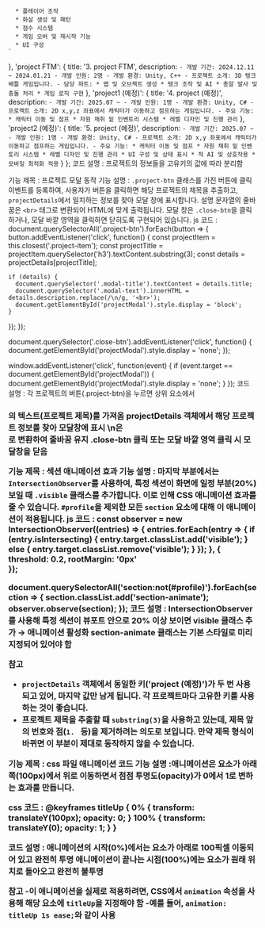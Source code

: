       * 플레이어 조작
      * 화살 생성 및 패턴
      * 점수 시스템
      * 게임 오버 및 재시작 기능
      * UI 구성
    `
  },
  'project FTM': {
    title: '3. project FTM',
    description: `
    - 개발 기간: 2024.12.11 ~ 2024.01.21
    - 개발 인원: 2명
    - 개발 환경: Unity, C++
    - 프로젝트 소개: 3D 탱크 배틀 게임입니다.
    - 담당 파트:
      * 맵 및 오브젝트 생성
      * 탱크 조작 및 AI
      * 총알 발사 및 충돌 처리
      * 게임 로직 구현
    `
  },
  'project1 (예정)': {
    title: '4. project (예정)',
    description: `
    - 개발 기간: 2025.07 ~
    - 개발 인원: 1명
    - 개발 환경: Unity, C#
    - 프로젝트 소개: 2D x,y,z 좌표에서 캐릭터가 이동하고 점프하는 게임입니다.
    - 주요 기능:
      * 캐릭터 이동 및 점프
      * 자원 채취 밑 인벤토리 시스템
      * 레벨 디자인 및 진행 관리
    `
  },
  'project2 (예정)': {
    title: '5. project (예정)',
    description: `
    - 개발 기간: 2025.07 ~
    - 개발 인원: 1명
    - 개발 환경: Unity, C#
    - 프로젝트 소개: 2D x,y 좌표에서 캐릭터가 이동하고 점프하는 게임입니다.
    - 주요 기능:
      * 캐릭터 이동 및 점프
      * 자원 채취 밑 인벤토리 시스템
      * 레벨 디자인 및 진행 관리
      * UI 구성 및 상태 표시
      * 적 AI 및 상호작용
      * 모바일 최적화 적용
    `
  }
};
코드 설명 : 
프로젝트의 정보들을 고유키의 값에 따라 분리함

기능 제목 : 프로젝트 모달 동작
기능 설명 : `.project-btn` 클래스를 가진 버튼에 클릭 이벤트를 등록하여, 사용자가 버튼을 클릭하면 해당 프로젝트의 제목을 추출하고, `projectDetails`에서 일치하는 정보를 찾아 모달 창에 표시합니다. 설명 문자열의 줄바꿈은 `<br>` 태그로 변환되어 HTML에 맞게 출력됩니다. 모달 창은 `.close-btn`을 클릭하거나, 모달 바깥 영역을 클릭하면 닫히도록 구현되어 있습니다.
js 코드 : 
document.querySelectorAll('.project-btn').forEach(button => {
  button.addEventListener('click', function() {
    const projectItem = this.closest('.project-item');
    const projectTitle = projectItem.querySelector('h3').textContent.substring(3);
    const details = projectDetails[projectTitle];
    
    if (details) {
      document.querySelector('.modal-title').textContent = details.title;
      document.querySelector('.modal-text').innerHTML = details.description.replace(/\n/g, '<br>');
      document.getElementById('projectModal').style.display = 'block';
    }
  });
});

document.querySelector('.close-btn').addEventListener('click', function() {
  document.getElementById('projectModal').style.display = 'none';
});

window.addEventListener('click', function(event) {
  if (event.target == document.getElementById('projectModal')) {
    document.getElementById('projectModal').style.display = 'none';
  }
});
코드 설명 :
각 프로젝트의 버튼(.project-btn)을 누르면 상위 요소에서 <h3>의 텍스트(프로젝트 제목)를 가져옴
projectDetails 객체에서 해당 프로젝트 정보를 찾아 모달창에 표시
\n은 <br>로 변환하여 줄바꿈 유지
.close-btn 클릭 또는 모달 바깥 영역 클릭 시 모달창을 닫음

기능 제목 : 섹션 애니메이션 효과 
기능 설명 : 마지막 부분에서는 `IntersectionObserver`를 사용하여, 특정 섹션이 화면에 일정 부분(20%) 보일 때 `.visible` 클래스를 추가합니다. 이로 인해 CSS 애니메이션 효과를 줄 수 있습니다. `#profile`을 제외한 모든 `section` 요소에 대해 이 애니메이션이 적용됩니다.
js 코드 : 
const observer = new IntersectionObserver((entries) => {
    entries.forEach(entry => {
        if (entry.isIntersecting) {
            entry.target.classList.add('visible');
        } 
        else {
            entry.target.classList.remove('visible');
        }
    });
}, {
    threshold: 0.2, 
    rootMargin: '0px'  
});

document.querySelectorAll('section:not(#profile)').forEach(section => {
    section.classList.add('section-animate');
    observer.observe(section);
});
코드 설명 : 
IntersectionObserver를 사용해 특정 섹션이 뷰포트 안으로 20% 이상 보이면 visible 클래스 추가 → 애니메이션 활성화
section-animate 클래스는 기본 스타일로 미리 지정되어 있어야 함

참고 
- `projectDetails` 객체에서 동일한 키('project (예정)')가 두 번 사용되고 있어, 마지막 값만 남게 됩니다. 각 프로젝트마다 고유한 키를 사용하는 것이 좋습니다.
- 프로젝트 제목을 추출할 때 `substring(3)`을 사용하고 있는데, 제목 앞의 번호와 점(`1. ` 등)을 제거하려는 의도로 보입니다. 만약 제목 형식이 바뀌면 이 부분이 제대로 동작하지 않을 수 있습니다.

기능 제목 : css 파일 애니메이션 코드
기능 설명 :애니메이션은 요소가 아래쪽(100px)에서 위로 이동하면서 점점 투명도(opacity)가 0에서 1로 변하는 효과를 만듭니다.

css 코드 : 
@keyframes titleUp {
    0% {
        transform: translateY(100px);
        opacity: 0;
    }
    100% {
        transform: translateY(0);
        opacity: 1;
    }
}

코드 설명 : 애니메이션의 시작(0%)에서는 요소가 아래로 100픽셀 이동되어 있고 완전히 투명
애니메이션이 끝나는 시점(100%)에는 요소가 원래 위치로 돌아오고 완전히 불투명 

참고
-이 애니메이션을 실제로 적용하려면, CSS에서 `animation` 속성을 사용해 해당 요소에 `titleUp`을 지정해야 함
-예를 들어, `animation: titleUp 1s ease;`와 같이 사용
